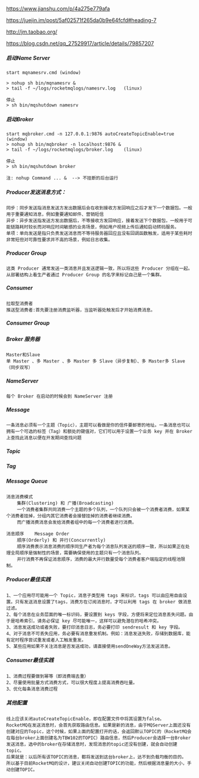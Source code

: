 https://www.jianshu.com/p/4a275e779afa

https://juejin.im/post/5af02571f265da0b9e64fcfd#heading-7

http://jm.taobao.org/

https://blog.csdn.net/qq_27529917/article/details/79857207



##### 启动Name Server
    start mqnamesrv.cmd	(window)

	> nohup sh bin/mqnamesrv & 
	> tail -f ~/logs/rocketmqlogs/namesrv.log	(linux)
	
	停止
	> sh bin/mqshutdown namesrv
##### 启动Broker

	start mqbroker.cmd -n 127.0.0.1:9876 autoCreateTopicEnable=true	 (window)
	> nohup sh bin/mqbroker -n localhost:9876 & 
	> tail -f ~/logs/rocketmqlogs/broker.log	(linux)

	停止
	> sh bin/mqshutdown broker
	
	注: nohup Command ... &  --> 不挂断的后台运行

##### Producer发送消息方式：

	同步：同步发送指消息发送方发出数据后会在收到接收方发回响应之后才发下一个数据包。一般用于重要通知消息，例如重要通知邮件、营销短信
	异步：异步发送指发送方发出数据后，不等接收方发回响应，接着发送下个数据包，一般用于可能链路耗时较长而对响应时间敏感的业务场景，例如用户视频上传后通知启动转码服务。
	单项：单向发送是指只负责发送消息而不等待服务器回应且没有回调函数触发，适用于某些耗时非常短但对可靠性要求并不高的场景，例如日志收集。
	
##### Producer Group

	这类 Producer 通常发送一类消息并且发送逻辑一致，所以将这些 Producer 分组在一起。从部署结构上看生产者通过 Producer Group 的名字来标记自己是一个集群。
	
##### Consumer

	拉取型消费者
	推送型消费者:首先要注册消费监听器，当监听器处触发后才开始消费消息。
	
##### Consumer Group
	
##### Broker 服务器

	Master和Slave
	单 Master 、多 Master 、多 Master 多 Slave（异步复制）、多 Master多 Slave（同步双写）
	
##### NameServer

	每个 Broker 在启动的时候会到 NameServer 注册


##### Message

	一条消息必须有一个主题（Topic），主题可以看做是你的信件要邮寄的地址。一条消息也可以拥有一个可选的标签（Tag）和额处的键值对，它们可以用于设置一个业务 key 并在 Broker 上查找此消息以便在开发期间查找问题
	
##### Topic
	
##### Tag

##### Message Queue

    消息消费模式
    	集群(Clustering) 和 广播(Broadcasting)
    	一个消费者集群共同消费一个主题的多个队列，一个队列只会被一个消费者消费，如果某个消费者挂掉，分组内其它消费者会接替挂掉的消费者继续消费。
    	而广播消费消息会发给消费者组中的每一个消费者进行消费。
    	
    消息顺序	Message Order
    	顺序(Orderly) 和 并行(Concurrently)
    	顺序消费表示消息消费的顺序同生产者为每个消息队列发送的顺序一致，所以如果正在处理全局顺序是强制性的场景，需要确保使用的主题只有一个消息队列。
    	并行消费不再保证消息顺序，消费的最大并行数量受每个消费者客户端指定的线程池限制。
    	
	
##### Producer最佳实践

	1、一个应用尽可能用一个 Topic，消息子类型用 tags 来标识，tags 可以由应用自由设置。只有发送消息设置了tags，消费方在订阅消息时，才可以利用 tags 在 broker 做消息过滤。
	2、每个消息在业务层面的唯一标识码，要设置到 keys 字段，方便将来定位消息丢失问题。由于是哈希索引，请务必保证 key 尽可能唯一，这样可以避免潜在的哈希冲突。
	3、消息发送成功或者失败，要打印消息日志，务必要打印 sendresult 和 key 字段。
	4、对于消息不可丢失应用，务必要有消息重发机制。例如：消息发送失败，存储到数据库，能有定时程序尝试重发或者人工触发重发。
	5、某些应用如果不关注消息是否发送成功，请直接使用sendOneWay方法发送消息。

##### Consumer最佳实践

	1、消费过程要做到幂等（即消费端去重）
	2、尽量使用批量方式消费方式，可以很大程度上提高消费吞吐量。
	3、优化每条消息消费过程
	
##### 其他配置
	线上应该关闭autoCreateTopicEnable，即在配置文件中将其设置为false。
	RocketMQ在发送消息时，会首先获取路由信息。如果是新的消息，由于MQServer上面还没有创建对应的Topic，这个时候，如果上面的配置打开的话，会返回默认TOPIC的（RocketMQ会在每台broker上面创建名为TBW102的TOPIC）路由信息，然后Producer会选择一台Broker发送消息，选中的broker在存储消息时，发现消息的topic还没有创建，就会自动创建topic。
	后果就是：以后所有该TOPIC的消息，都将发送到这台broker上，达不到负载均衡的目的。
	所以基于目前RocketMQ的设计，建议关闭自动创建TOPIC的功能，然后根据消息量的大小，手动创建TOPIC。
